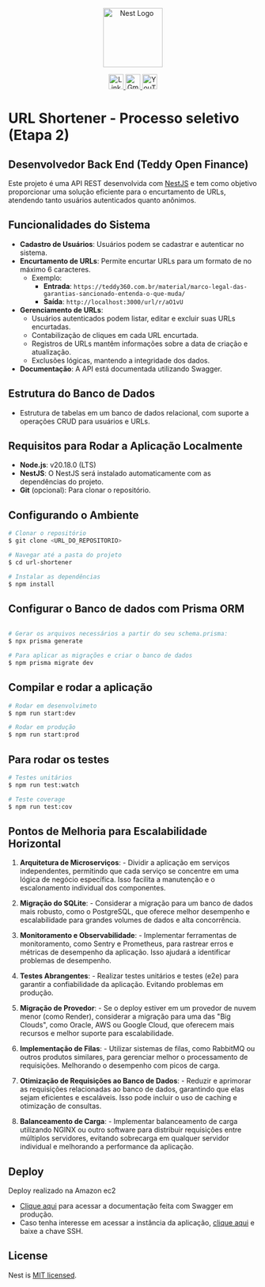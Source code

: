 <p align="center">
  <a href="http://nestjs.com/" target="blank"><img src="https://nestjs.com/img/logo-small.svg" width="120" alt="Nest Logo" /></a>
</p>

<p align="center">
  <a href="https://www.linkedin.com/in/victorhdss/" target="_blank">
    <img src="https://img.icons8.com/color/48/000000/linkedin-circled--v1.png" alt="LinkedIn" width="30"/>
  </a>
  <a href="mailto:victor.henriqueoff@gmail.com" target="_blank">
    <img src="https://img.icons8.com/color/48/000000/gmail.png" alt="Gmail" width="30"/>
  </a>
  <a href="https://www.youtube.com/@victorh2s" target="_blank">
    <img src="https://img.icons8.com/color/48/000000/youtube-play.png" alt="YouTube" width="30"/>
  </a>
</p>

# URL Shortener - Processo seletivo (Etapa 2)

## Desenvolvedor Back End (Teddy Open Finance)

Este projeto é uma API REST desenvolvida com [NestJS](https://github.com/nestjs/nest) e tem como objetivo proporcionar uma solução eficiente para o encurtamento de URLs, atendendo tanto usuários autenticados quanto anônimos.

## Funcionalidades do Sistema

- **Cadastro de Usuários**: Usuários podem se cadastrar e autenticar no sistema.
- **Encurtamento de URLs**: Permite encurtar URLs para um formato de no máximo 6 caracteres.
  - Exemplo:
    - **Entrada**: `https://teddy360.com.br/material/marco-legal-das-garantias-sancionado-entenda-o-que-muda/`
    - **Saída**:   `http://localhost:3000/url/r/aO1vU`
- **Gerenciamento de URLs**:
  - Usuários autenticados podem listar, editar e excluir suas URLs encurtadas.
  - Contabilização de cliques em cada URL encurtada.
  - Registros de URLs mantêm informações sobre a data de criação e atualização.
  - Exclusões lógicas, mantendo a integridade dos dados.
- **Documentação**: A API está documentada utilizando Swagger.

## Estrutura do Banco de Dados

- Estrutura de tabelas em um banco de dados relacional, com suporte a operações CRUD para usuários e URLs.

## Requisitos para Rodar a Aplicação Localmente

- **Node.js**: v20.18.0 (LTS)
- **NestJS**: O NestJS será instalado automaticamente com as dependências do projeto.
- **Git** (opcional): Para clonar o repositório.

## Configurando o Ambiente

```bash
# Clonar o repositório
$ git clone <URL_DO_REPOSITORIO>

# Navegar até a pasta do projeto
$ cd url-shortener

# Instalar as dependências
$ npm install
```

## Configurar o Banco de dados com Prisma ORM
```bash

# Gerar os arquivos necessários a partir do seu schema.prisma:
$ npx prisma generate

# Para aplicar as migrações e criar o banco de dados
$ npm prisma migrate dev
```

## Compilar e rodar a aplicação

```bash
# Rodar em desenvolvimeto
$ npm run start:dev

# Rodar em produção
$ npm run start:prod
```

## Para rodar os testes

```bash
# Testes unitários
$ npm run test:watch

# Teste coverage
$ npm run test:cov
```

## Pontos de Melhoria para Escalabilidade Horizontal

  1. **Arquitetura de Microserviços**: 
    - Dividir a aplicação em serviços independentes, permitindo que cada serviço se concentre em uma lógica de negócio específica. Isso facilita a manutenção e o escalonamento individual dos componentes.

  2. **Migração do SQLite**: 
    - Considerar a migração para um banco de dados mais robusto, como o PostgreSQL, que oferece melhor desempenho e escalabilidade para grandes volumes de dados e alta concorrência.

  3. **Monitoramento e Observabilidade**: 
    - Implementar ferramentas de monitoramento, como Sentry e Prometheus, para rastrear erros e métricas de desempenho da aplicação. Isso ajudará a identificar problemas de desempenho.

  4. **Testes Abrangentes**: 
    - Realizar testes unitários e testes (e2e) para garantir a confiabilidade da aplicação. Evitando problemas em produção.

  5. **Migração de Provedor**: 
    - Se o deploy estiver em um provedor de nuvem menor (como Render), considerar a migração para uma das "Big Clouds", como Oracle, AWS ou Google Cloud, que oferecem mais recursos e melhor suporte para escalabilidade.

  6. **Implementação de Filas**: 
    - Utilizar sistemas de filas, como RabbitMQ ou outros produtos similares, para gerenciar melhor o processamento de requisições. Melhorando o desempenho com picos de carga.

  7. **Otimização de Requisições ao Banco de Dados**: 
    - Reduzir e aprimorar as requisições relacionadas ao banco de dados, garantindo que elas sejam eficientes e escaláveis. Isso pode incluir o uso de caching e otimização de consultas.

  8. **Balanceamento de Carga**: 
    - Implementar balanceamento de carga utilizando NGINX ou outro software para distribuir requisições entre múltiplos servidores, evitando sobrecarga em qualquer servidor individual e melhorando a performance da aplicação.

## Deploy
  Deploy realizado na Amazon ec2

  - [Clique aqui](http://3.85.14.135:3000/api) para acessar a documentação feita com Swagger em produção.
  - Caso tenha interesse em acessar a instância da aplicação, [clique aqui](https://drive.google.com/drive/folders/1dOR8mACp3yQ336vSoAjhEwZSihR7S6uM?usp=drive_link) e baixe a chave SSH.

## License

Nest is [MIT licensed](https://github.com/nestjs/nest/blob/master/LICENSE).
